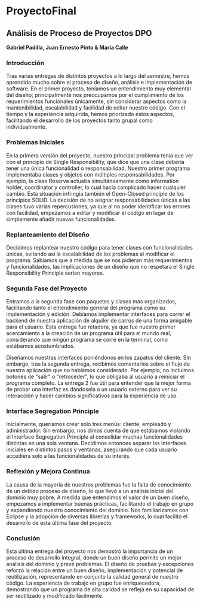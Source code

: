 # ProyectoFinal

## Análisis de Proceso de Proyectos DPO

**Gabriel Padilla, Juan Ernesto Pinto & María Calle**

### Introducción
Tras varias entregas de distintos proyectos a lo largo del semestre, hemos aprendido mucho sobre el proceso de diseño, análisis e implementación de software. En el primer proyecto, teníamos un entendimiento muy elemental del diseño; principalmente nos preocupamos por el cumplimiento de los requerimientos funcionales únicamente, sin considerar aspectos como la mantenibilidad, escalabilidad y facilidad de editar nuestro código. Con el tiempo y la experiencia adquirida, hemos priorizado estos aspectos, facilitando el desarrollo de los proyectos tanto grupal como individualmente.

### Problemas Iniciales
En la primera versión del proyecto, nuestro principal problema tenía que ver con el principio de Single Responsibility, que dice que una clase debería tener una única funcionalidad o responsabilidad. Nuestro primer programa implementaba clases y objetos con múltiples responsabilidades. Por ejemplo, la clase Reserva actuaba simultáneamente como information holder, coordinator y controller, lo cual hacía complicado hacer cualquier cambio. Esta situación infringía también el Open-Closed principle de los principios SOLID. La decisión de no asignar responsabilidades únicas a las clases tuvo varias repercusiones, ya que al no poder identificar los errores con facilidad, empezamos a editar y modificar el código en lugar de simplemente añadir nuevas funcionalidades.

### Replanteamiento del Diseño
Decidimos replantear nuestro código para tener clases con funcionalidades únicas, evitando así la escalabilidad de los problemas al modificar el programa. Sabíamos que a medida que se nos pidieran más requerimientos y funcionalidades, las implicaciones de un diseño que no respetara el Single Responsibility Principle serían mayores.

### Segunda Fase del Proyecto
Entramos a la segunda fase con paquetes y clases más organizados, facilitando tanto el entendimiento general del programa como su implementación y edición. Debíamos implementar interfaces para correr el backend de nuestra aplicación de alquiler de carros de una forma amigable para el usuario. Esta entrega fue retadora, ya que fue nuestro primer acercamiento a la creación de un programa útil para el mundo real, considerando que ningún programa se corre en la terminal, como estábamos acostumbrados.

Diseñamos nuestras interfaces poniéndonos en los zapatos del cliente. Sin embargo, tras la segunda entrega, recibimos comentarios sobre el flujo de nuestra aplicación que no habíamos considerado. Por ejemplo, no incluimos botones de "salir" o "retroceder", lo que obligaba al usuario a reiniciar el programa completo. La entrega 2 fue útil para entender que la mejor forma de probar una interfaz es dándosela a un usuario externo para ver su interacción y hacer cambios significativos para la experiencia de uso.

### Interface Segregation Principle
Inicialmente, queríamos crear solo tres menús: cliente, empleado y administrador. Sin embargo, nos dimos cuenta de que estábamos violando el Interface Segregation Principle al consolidar muchas funcionalidades distintas en una sola ventana. Decidimos entonces separar las interfaces iniciales en distintos pasos y ventanas, asegurando que cada usuario accediera solo a las funcionalidades de su interés.

### Reflexión y Mejora Continua
La causa de la mayoría de nuestros problemas fue la falta de conocimiento de un debido proceso de diseño, lo que llevó a un análisis inicial del dominio muy pobre. A medida que entendimos el valor de un buen diseño, empezamos a implementar buenas prácticas, facilitando el trabajo en grupo y expandiendo nuestro conocimiento del dominio. Nos familiarizamos con Eclipse y la adopción de diversas librerías y frameworks, lo cual facilitó el desarrollo de esta última fase del proyecto.

### Conclusión
Esta última entrega del proyecto nos demostró la importancia de un proceso de desarrollo integral, donde un buen diseño permite un mejor análisis del dominio y prevé problemas. El diseño de pruebas y excepciones reforzó la relación entre un buen diseño, implementación y potencial de reutilización, representando en conjunto la calidad general de nuestro código. La experiencia de trabajo en grupo fue enriquecedora, demostrando que un programa de alta calidad se refleja en su capacidad de ser reutilizado y modificado fácilmente.
